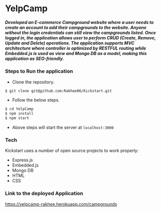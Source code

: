 # YelpCamp

##### Developed an E-commerce Campground website where a user needs to create an account to add their campgrounds to the website. Anyone without the login credentials can still view the campgrounds listed. Once logged in, the application allows user to perform CRUD (Create, Remove, Update and Delete) operations. The application supports MVC architecture where controller is optimized by RESTFUL routing while Embedded.js is used as view and Mongo DB as a model, making this application as SEO-friendly.

### Steps to Run the application

* Clone the repository.
```sh
$ git clone git@github.com:Rakhee06/Kickstart.git
```
* Follow the below steps.
```sh
$ cd YelpCamp
$ npm install
$ npm start
```
* Above steps will start the server at `localhost:3000`

### Tech

Kickstart uses a number of open source projects to work properly:
 
* Express.js
* Embedded.js
* Mongo DB
* HTML
* CSS

### Link to the deployed Application
https://yelpcamp-rakhee.herokuapp.com/campgrounds
